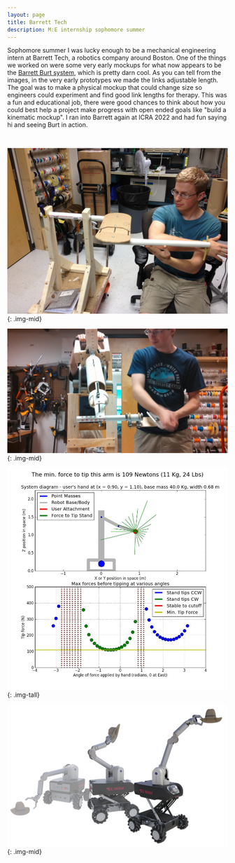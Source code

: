 ```yaml
---
layout: page
title: Barrett Tech
description: M:E internship sophomore summer
---
```


Sophomore summer I was lucky enough to be a mechanical engineering intern at Barrett Tech, a robotics company around Boston. One of the things we worked on were some very early mockups for what now appears to be the [Barrett Burt system](https://medical.barrett.com/burt), which is pretty darn cool. As you can tell from the images, in the very early prototypes we made the links adjustable length. The goal was to make a physical mockup that could change size so engineers could experiment and find good link lengths for therapy. This was a fun and educational job, there were good chances to think about how you could best help a project make progress with open ended goals like "build a kinematic mockup". I ran into Barrett again at ICRA 2022 and had fun saying hi and seeing Burt in action.

&nbsp;

![Testing mockup 1](images/barrett1.jpg){: .img-mid}

![Testing mockup 2](images/barrett2.jpg){: .img-mid}

![Stability analysis](images/barrett3.jpg){: .img-tall}

![Fun renders](images/barrett4.png){: .img-mid}
